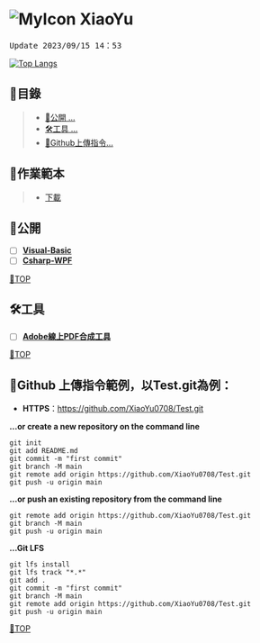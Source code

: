 # ![MyIcon](https://avatars.githubusercontent.com/u/68182187?s=22&v=4) XiaoYu

<pre>Update 2023/09/15 14：53</pre>

[![Top Langs](https://github-readme-stats.vercel.app/api/top-langs/?username=XiaoYu0708)](https://github.com/XiaoYu0708)

## 📂目錄
>- [🎈公開 ... ](#公開)
>- [🛠工具 ... ](#工具)
>- [🍷Github上傳指令...](#github-上傳指令範例以testgit為例)

## 📖作業範本
>- [下載](https://github.com/XiaoYu0708/XiaoYu0708/raw/main/%E4%BD%9C%E6%A5%AD%E7%AF%84%E6%9C%AC.docx)

## 🎈公開
- [ ] [**Visual-Basic**](https://github.com/XiaoYu0708/Visual-Basic/tree/main)
- [ ] [**Csharp-WPF**](https://github.com/XiaoYu0708/Csharp-WPF)

[📍TOP](#)
 
## 🛠工具
- [ ] [**Adobe線上PDF合成工具**](https://www.adobe.com/tw/acrobat/online/merge-pdf.html)

[📍TOP](#)


## 🍷Github 上傳指令範例，以Test.git為例：

- **HTTPS**：https://github.com/XiaoYu0708/Test.git

**…or create a new repository on the command line**
```
git init
git add README.md
git commit -m "first commit"
git branch -M main
git remote add origin https://github.com/XiaoYu0708/Test.git
git push -u origin main
```
**…or push an existing repository from the command line**
```
git remote add origin https://github.com/XiaoYu0708/Test.git
git branch -M main
git push -u origin main
```

**…Git LFS**
```
git lfs install
git lfs track "*.*"
git add .
git commit -m "first commit"
git branch -M main
git remote add origin https://github.com/XiaoYu0708/Test.git
git push -u origin main
```

[📍TOP](#)
